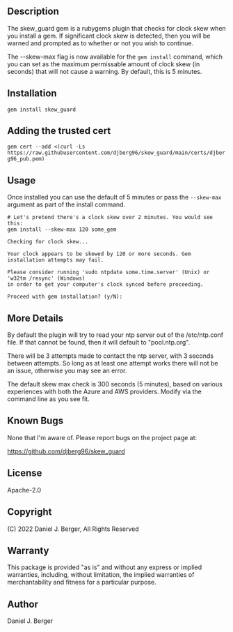 ## Description

The skew_guard gem is a rubygems plugin that checks for clock skew when you
install a gem. If significant clock skew is detected, then you will be warned
and prompted as to whether or not you wish to continue.

The --skew-max flag is now available for the `gem install` command, which you
can set as the maximum permissable amount of clock skew (in seconds) that will
not cause a warning. By default, this is 5 minutes.

## Installation

`gem install skew_guard`

## Adding the trusted cert
`gem cert --add <(curl -Ls https://raw.githubusercontent.com/djberg96/skew_guard/main/certs/djberg96_pub.pem)`

## Usage
  Once installed you can use the default of 5 minutes or pass the `--skew-max` argument
  as part of the install command. 

  ```
  # Let's pretend there's a clock skew over 2 minutes. You would see this:
  gem install --skew-max 120 some_gem

  Checking for clock skew...

  Your clock appears to be skewed by 120 or more seconds. Gem installation attempts may fail.

  Please consider running 'sudo ntpdate some.time.server' (Unix) or 'w32tm /resync' (Windows)
  in order to get your computer's clock synced before proceeding.

  Proceed with gem installation? (y/N):
  ```

## More Details
By default the plugin will try to read your ntp server out of the /etc/ntp.conf file. If
that cannot be found, then it will default to "pool.ntp.org".

There will be 3 attempts made to contact the ntp server, with 3 seconds between attempts.
So long as at least one attempt works there will not be an issue, otherwise you may see
an error.

The default skew max check is 300 seconds (5 minutes), based on various experiences with
both the Azure and AWS providers. Modify via the command line as you see fit.

## Known Bugs
None that I'm aware of. Please report bugs on the project page at:

https://github.com/djberg96/skew_guard

## License
Apache-2.0

## Copyright
(C) 2022 Daniel J. Berger, All Rights Reserved

## Warranty
This package is provided "as is" and without any express or
implied warranties, including, without limitation, the implied
warranties of merchantability and fitness for a particular purpose.

## Author
Daniel J. Berger
